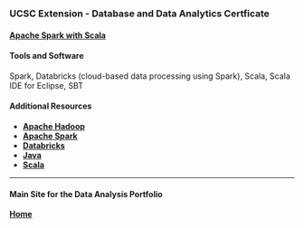 ### UCSC Extension - Database and Data Analytics Certficate

#### [Apache Spark with Scala](https://dduril.github.io/ucscx-data-analytics/spark-with-scala/)



#### Tools and Software

Spark, Databricks (cloud-based data processing using Spark), Scala, Scala IDE for Eclipse, SBT

#### Additional Resources

- **<a href="http://hadoop.apache.org/">Apache Hadoop</a>**
- **<a href="http://spark.apache.org/">Apache Spark</a>**
- **<a href="https://databricks.com/">Databricks</a>**
- **<a href="https://www.oracle.com/java/index.html">Java</a>**
- **<a href="https://www.scala-lang.org/">Scala</a>**

---

#### Main Site for the Data Analysis Portfolio

**[Home](https://dduril.github.io/ucscx-data-analytics/)**